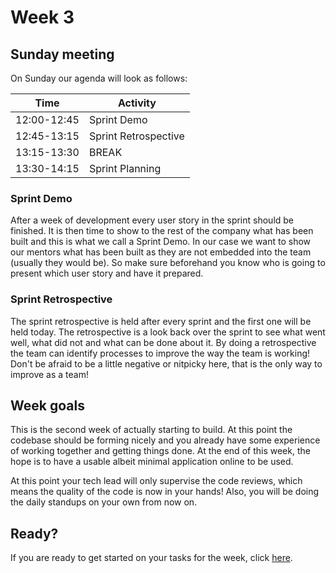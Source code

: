 # Week 3

## Sunday meeting

On Sunday our agenda will look as follows:

| Time        | Activity             |
| ----------- | -------------------- |
| 12:00-12:45 | Sprint Demo          |
| 12:45-13:15 | Sprint Retrospective |
| 13:15-13:30 | BREAK                |
| 13:30-14:15 | Sprint Planning      |

### Sprint Demo

After a week of development every user story in the sprint should be finished. It is then time to show to the rest of the company what has been built and this is what we call a Sprint Demo. In our case we want to show our mentors what has been built as they are not embedded into the team (usually they would be). So make sure beforehand you know who is going to present which user story and have it prepared.

### Sprint Retrospective

The sprint retrospective is held after every sprint and the first one will be held today. The retrospective is a look back over the sprint to see what went well, what did not and what can be done about it. By doing a retrospective the team can identify processes to improve the way the team is working! Don't be afraid to be a little negative or nitpicky here, that is the only way to improve as a team!

## Week goals

This is the second week of actually starting to build. At this point the codebase should be forming nicely and you already have some experience of working together and getting things done. At the end of this week, the hope is to have a usable albeit minimal application online to be used.

At this point your tech lead will only supervise the code reviews, which means the quality of the code is now in your hands! Also, you will be doing the daily standups on your own from now on.

## Ready?

If you are ready to get started on your tasks for the week, click [here](./MAKEME.md).
